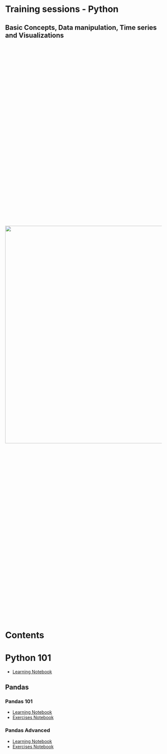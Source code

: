 # Training sessions - Python

## Basic Concepts, Data manipulation, Time series and Visualizations

<p align="center" style="font-size:600px">
  <img src="https://encrypted-tbn0.gstatic.com/images?q=tbn:ANd9GcRN1rxd35SeJgIFZAi2_paXgKSkDIBLtPrQgg&usqp=CAU" width="700px" >
</p>

# Contents

# Python 101

- [Learning Notebook](https://colab.research.google.com/github/vohcolab/TrainingSessions/blob/main/Python%20101/Learning%20notebook%20(Pandas%20101).ipynb)

## Pandas
### Pandas 101

- [Learning Notebook](https://colab.research.google.com/github/vohcolab/TrainingSessions/blob/main/Pandas/Pandas%20101/Learning%20notebook%20(Pandas%20101).ipynb)
- [Exercises Notebook](https://colab.research.google.com/github/vohcolab/TrainingSessions/blob/main/Pandas/Pandas%20101/Exercise%20notebook%20(Pandas%20101).ipynb)

### Pandas Advanced

- [Learning Notebook](https://colab.research.google.com/github/vohcolab/TrainingSessions/blob/main/Pandas/Pandas%20Advanced/Learning%20notebook%20-%20(Subsetting%20data).ipynb)
- [Exercises Notebook](https://colab.research.google.com/github/vohcolab/TrainingSessions/blob/main/Pandas/Pandas%20Advanced/Exercise%20notebook.ipynb)


